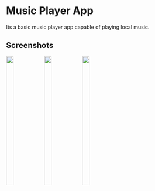 # Music Player App
Its a basic music player app capable of playing local music.
## Screenshots
<img src="https://user-images.githubusercontent.com/67891339/144585376-6124ac43-69cf-4926-9883-9ff1fc5ab0d0.jpg" align=left width=20% height=30%>
<img src="https://user-images.githubusercontent.com/67891339/144585640-71be58d7-b842-443b-bdff-777676f19726.jpg" align=left width=20% height=30%>
<img src="https://user-images.githubusercontent.com/67891339/144585717-5b87a58a-b14e-4953-a7b3-5a2bf8092ac3.jpg" align=center width=20% height=30%>

